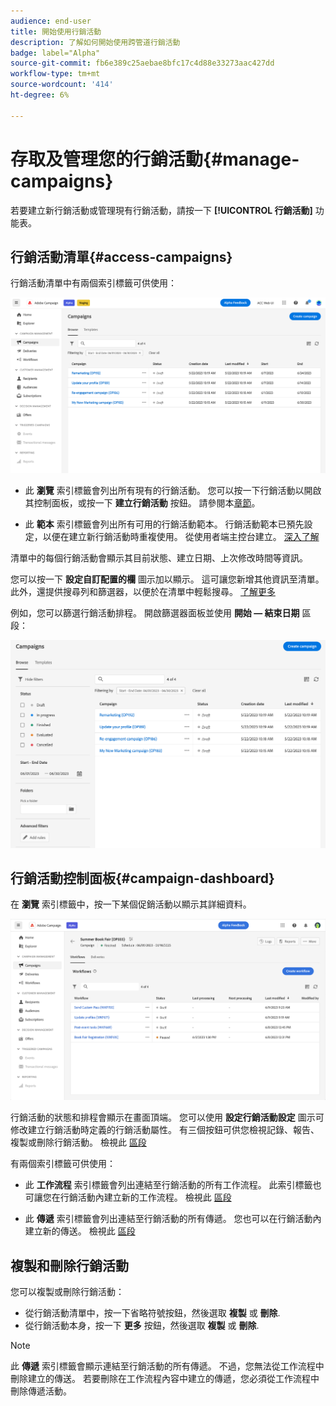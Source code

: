 ```yaml
---
audience: end-user
title: 開始使用行銷活動
description: 了解如何開始使用跨管道行銷活動
badge: label="Alpha"
source-git-commit: fb6e389c25aebae8bfc17c4d88e33273aac427dd
workflow-type: tm+mt
source-wordcount: '414'
ht-degree: 6%

---
```



# 存取及管理您的行銷活動{#manage-campaigns}

若要建立新行銷活動或管理現有行銷活動，請按一下 **[!UICONTROL 行銷活動]** 功能表。

## 行銷活動清單{#access-campaigns}

行銷活動清單中有兩個索引標籤可供使用：

![行銷活動清單](assets/campaign-list.png)

* 此 **瀏覽** 索引標籤會列出所有現有的行銷活動。 您可以按一下行銷活動以開啟其控制面板，或按一下 **建立行銷活動** 按鈕。 請參閱本[章節](create-campaigns.md#create-campaigns)。

* 此 **範本** 索引標籤會列出所有可用的行銷活動範本。 行銷活動範本已預先設定，以便在建立新行銷活動時重複使用。 從使用者端主控台建立。 [深入了解](https://experienceleague.adobe.com/docs/campaign/automation/campaign-orchestration/marketing-campaign-templates.html?lang=zh-Hant)

清單中的每個行銷活動會顯示其目前狀態、建立日期、上次修改時間等資訊。

您可以按一下 **設定自訂配置的欄** 圖示加以顯示。 這可讓您新增其他資訊至清單。 此外，還提供搜尋列和篩選器，以便於在清單中輕鬆搜尋。 [了解更多](../get-started/user-interface.md#list-screens)

例如，您可以篩選行銷活動排程。 開啟篩選器面板並使用 **開始 — 結束日期** 區段：

![行銷活動篩選器](assets/campaign-filter-on-dates.png)

## 行銷活動控制面板{#campaign-dashboard}

在 **瀏覽** 索引標籤中，按一下某個促銷活動以顯示其詳細資料。

![Campaign控制面板](assets/campaign-dashboard.png)

行銷活動的狀態和排程會顯示在畫面頂端。 您可以使用 **設定行銷活動設定** 圖示可修改建立行銷活動時定義的行銷活動屬性。 有三個按鈕可供您檢視記錄、報告、複製或刪除行銷活動。 檢視此 [區段](create-campaigns.md#create-campaigns)

有兩個索引標籤可供使用：

* 此 **工作流程** 索引標籤會列出連結至行銷活動的所有工作流程。 此索引標籤也可讓您在行銷活動內建立新的工作流程。 檢視此 [區段](create-campaigns.md#create-campaigns)

* 此 **傳遞** 索引標籤會列出連結至行銷活動的所有傳遞。 您也可以在行銷活動內建立新的傳送。 檢視此 [區段](create-campaigns.md#create-campaigns)

## 複製和刪除行銷活動

您可以複製或刪除行銷活動：

* 從行銷活動清單中，按一下省略符號按鈕，然後選取 **複製** 或 **刪除**.
* 從行銷活動本身，按一下 **更多** 按鈕，然後選取 **複製** 或 **刪除**.

>[!NOTE]
>
>此 **傳遞** 索引標籤會顯示連結至行銷活動的所有傳遞。 不過，您無法從工作流程中刪除建立的傳送。 若要刪除在工作流程內容中建立的傳遞，您必須從工作流程中刪除傳遞活動。
